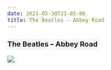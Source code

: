 ```yaml
---
date: 2021-05-30T21-05-06
title: The Beatles – Abbey Road
---
```

### The Beatles – Abbey Road
[1]: https://www.discogs.com/release/14097793

[![](https://img.discogs.com/YWZvzt9tbII8Wl8MM3XylAj8rMc=/fit-in/600x600/filters:strip_icc():format(jpeg):mode_rgb():quality(90)/discogs-images/R-14097793-1596243405-9804.jpeg.jpg)][1]